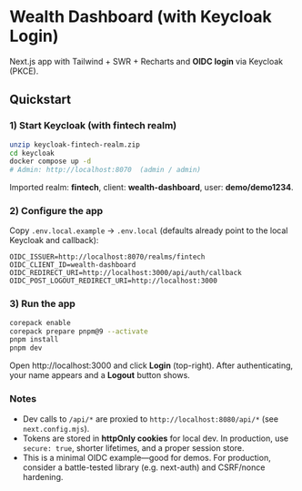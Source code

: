 # Wealth Dashboard (with Keycloak Login)

Next.js app with Tailwind + SWR + Recharts and **OIDC login** via Keycloak (PKCE).

## Quickstart

### 1) Start Keycloak (with fintech realm)
```bash
unzip keycloak-fintech-realm.zip
cd keycloak
docker compose up -d
# Admin: http://localhost:8070  (admin / admin)
```
Imported realm: **fintech**, client: **wealth-dashboard**, user: **demo/demo1234**.

### 2) Configure the app
Copy `.env.local.example` → `.env.local` (defaults already point to the local Keycloak and callback):
```env
OIDC_ISSUER=http://localhost:8070/realms/fintech
OIDC_CLIENT_ID=wealth-dashboard
OIDC_REDIRECT_URI=http://localhost:3000/api/auth/callback
OIDC_POST_LOGOUT_REDIRECT_URI=http://localhost:3000
```

### 3) Run the app
```bash
corepack enable
corepack prepare pnpm@9 --activate
pnpm install
pnpm dev
```
Open http://localhost:3000 and click **Login** (top-right). After authenticating, your name appears and a **Logout** button shows.

### Notes
- Dev calls to `/api/*` are proxied to `http://localhost:8080/api/*` (see `next.config.mjs`).
- Tokens are stored in **httpOnly cookies** for local dev. In production, use `secure: true`, shorter lifetimes, and a proper session store.
- This is a minimal OIDC example—good for demos. For production, consider a battle-tested library (e.g. next-auth) and CSRF/nonce hardening.
